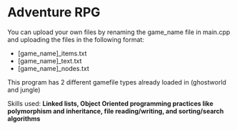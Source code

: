 # Adventure RPG

You can upload your own files by renaming the game_name file in main.cpp and uploading the files in the following format:
  - [game_name]_items.txt
  - [game_name]_text.txt
  - [game_name]_nodes.txt

This program has 2 different gamefile types already loaded in (ghostworld and jungle)

Skills used: **Linked lists, Object Oriented programming practices like polymorphism and inheritance, file reading/writing, and sorting/search algorithms**
